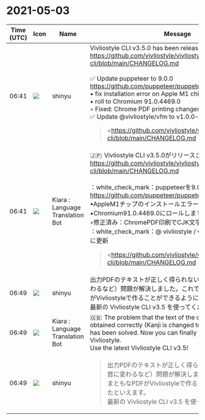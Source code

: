 # 2021-05-03

|Time (UTC)|Icon|Name|Message|
|---|---|---|---|
|06:41|![](https://avatars.slack-edge.com/2018-04-27/354445776386_e258f5ed5ba887b08668_72.jpg)|shinyu|Vivliostyle CLI v3.5.0 has been released!<br><https://github.com/vivliostyle/vivliostyle-cli/blob/main/CHANGELOG.md><br><br>✅ Update puppeteer to 9.0.0 <https://github.com/puppeteer/puppeteer/releases/tag/v9.0.0><br>• fix installation error on Apple M1 chips<br>• roll to Chromium 91.0.4469.0<br>    ◦ Fixed: Chrome PDF printing changes CJK characters, etc.  <br>✅ Update @vivliostyle/vfm to v1.0.0-alpha.21<br><blockquote><https://github.com/vivliostyle/vivliostyle-cli/blob/main/CHANGELOG.md | CHANGELOG.md></blockquote>|
|06:41|![](https://avatars.slack-edge.com/2021-03-01/1807880975282_5c8ad89e782096649baa_72.png)|Kiara : Language Translation Bot|🇯🇵: Vivliostyle CLI v3.5.0がリリースされました！<br><https://github.com/vivliostyle/vivliostyle-cli/blob/main/CHANGELOG.md><br><br>：white_check_mark：puppeteerを9.0.0に更新します<https://github.com/puppeteer/puppeteer/releases/tag/v9.0.0><br>•AppleM1チップのインストールエラーを修正<br>•Chromium91.0.4469.0にロールします<br>    ◦修正済み：ChromePDF印刷でCJK文字などが変更される。<br>：white_check_mark：@ vivliostyle / vfmをv1.0.0-alpha.21に更新<br><blockquote><https://github.com/vivliostyle/vivliostyle-cli/blob/main/CHANGELOG.md | CHANGELOG.md></blockquote>|
|06:49|![](https://avatars.slack-edge.com/2018-04-27/354445776386_e258f5ed5ba887b08668_72.jpg)|shinyu|出力PDFのテキストが正しく得られない（漢字が康熙部首に変わるなど）問題が解決しました。これで、やっとまともなPDFがVivliostyleで作ることができるようになったといえます。<br>最新の Vivliostyle CLI v3.5 を使ってください！|
|06:49|![](https://avatars.slack-edge.com/2021-03-01/1807880975282_5c8ad89e782096649baa_72.png)|Kiara : Language Translation Bot|🇬🇧: The problem that the text of the output PDF is not obtained correctly (Kanji is changed to Kangxi radical, etc.) has been solved. Now you can finally create a decent PDF in Vivliostyle.<br>Use the latest Vivliostyle CLI v3.5!|
|06:49|![](https://avatars.slack-edge.com/2018-04-27/354445776386_e258f5ed5ba887b08668_72.jpg)|shinyu|<blockquote>出力PDFのテキストが正しく得られない（漢字が康熙部首に変わるなど）問題が解決しました。これで、やっとまともなPDFがVivliostyleで作ることができるようになったといえます。<br>最新の Vivliostyle CLI v3.5 を使ってください！</blockquote>|

